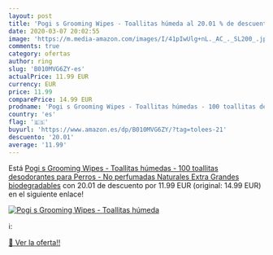 ```yaml
---
layout: post
title: 'Pogi s Grooming Wipes - Toallitas húmeda al 20.01 % de descuento'
date: 2020-03-07 20:02:55
image: 'https://m.media-amazon.com/images/I/41pIwUlg+nL._AC_._SL200_.jpg'
comments: true
category: ofertas
author: ring
slug: 'B010MVG6ZY-es'
actualPrice: 11.99 EUR
currency: EUR
price: 11.99
comparePrice: 14.99 EUR
prodname: 'Pogi s Grooming Wipes - Toallitas húmedas - 100 toallitas desodorantes para Perros - No perfumadas  Naturales  Extra Grandes  biodegradables'
country: 'es'
flag: '🇪🇸'
buyurl: 'https://www.amazon.es/dp/B010MVG6ZY/?tag=tolees-21'
descuento: '20.01'
average: '11.99'
---
```


Está [Pogi s Grooming Wipes - Toallitas húmedas - 100 toallitas desodorantes para Perros - No perfumadas  Naturales  Extra Grandes  biodegradables](https://www.amazon.es/dp/B010MVG6ZY/?tag=tolees-21) con 20.01 de descuento por 11.99 EUR (original: 14.99 EUR) en el siguiente enlace!

[![Pogi s Grooming Wipes - Toallitas húmeda](https://m.media-amazon.com/images/I/41pIwUlg+nL._AC_._SL200_.jpg)](https://www.amazon.es/dp/B010MVG6ZY/?tag=tolees-21)

ℹ️:


[🛒 Ver la oferta!!](https://www.amazon.es/dp/B010MVG6ZY/?tag=tolees-21)
